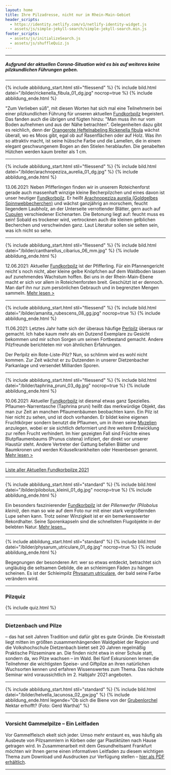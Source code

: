 ```yaml
---
layout: home
title: Ihre Pilzadresse, nicht nur im Rhein-Main-Gebiet
header_scripts:
  - https://identity.netlify.com/v1/netlify-identity-widget.js
  - assets/js/simple-jekyll-search/simple-jekyll-search.min.js
footer_scripts:
  - assets/js/initializeSearch.js
  - assets/js/shuffleQuiz.js
---
```

- - -

##### Aufgrund der aktuellen Corona-Situation wird es bis auf weiteres keine pilzkundlichen Führungen geben.

- - -

{% include abbildung_start.html stil="fliessend" %}
{% include bild.html datei="/bilder/rickenella_fibula_01_dg.jpg" nocrop=true %}
{% include abbildung_ende.html %}

"Zum Verlieben süß", mit diesen Worten hat sich mal eine Teilnehmerin bei einer pilzkundlichen Führung für unseren aktuellen [Fundkorbpilz](AA "Glossar-") begeistert. Das fanden auch die übrigen und fügten hinzu: "Man muss ihn nur vom Boden aufnehmen und aus der Nähe betrachten". Gelegenheiten dazu gibt es reichlich, denn der [Orangerote Heftelnabeling Rickenella fibula](https://fundkorb.de/pilze/rickenella-fibula) wächst überall, wo es Moos gibt, egal ob auf Rasenflächen oder auf Holz. Was ihn so attraktiv macht, ist seine hübsche Farbe und die Lamellen, die in einem elegant geschwungenem Bogen an den Stielen herablaufen. Die genabelten Hütchen werden kaum breiter als 1 cm. 

- - -

{% include abbildung_start.html stil="fliessend" %}
{% include bild.html datei="/bilder/arachnopeziza_aurelia_01_dg.jpg" %}
{% include abbildung_ende.html %}

13.06.2021: Neben Pfifferlingen finden wir in unserem Roteichenforst gerade auch massenhaft winzige kleine Becherpilzchen und eines davon ist unser heutiger [Fundkorbpilz](AA "Glossar-"). Er heißt [Arachnopeziza aurelia (Goldgelbes Spinnwebbecherchen)](/pilze/arachnopeziza-aurelia-goldgelbes-spinnwebbecherchen) und wächst ganzjährig an morschem, feucht liegendem Laubholz, an der Unterseite verrottender Blätter, gern auch auf [Cupulen](Cupulen "Glossar") verschiedener Eichenarten. Die Betonung liegt auf: feucht muss es sein! Sobald es trockener wird, vertrocknen auch die kleinen gelblichen Becherchen und verschwinden ganz. Laut Literatur sollen sie selten sein, was ich nicht so sehe.

<div style="clear:  both"></div>

- - -

{% include abbildung_start.html stil="fliessend" %}
{% include bild.html datei="/bilder/cantharellus_cibarius_06_mm.jpg" %}
{% include abbildung_ende.html %}

12.06.2021: Aktueller [Fundkorbpilz](AA "Glossar-") ist der Pfifferling. Für ein Pfannengericht reicht´s noch nicht, aber kleine gelbe Knöpfchen auf dem Waldboden lassen auf zunehmendes Wachstum hoffen. Bei uns in der Rhein-Main-Ebene macht er sich vor allem in Roteichenforsten breit. Geschützt ist er dennoch. Man darf ihn nur zum persönlichen Gebrauch und in begrenzten Mengen sammeln.
[Mehr lesen >](/pilze/cantharellus-cibarius-pfifferling)

<div style="clear:  both"></div>

- - -

{% include abbildung_start.html stil="fliessend" %}
{% include bild.html datei="/bilder/amanita_rubescens_08_gg.jpg" nocrop=true %}
{% include abbildung_ende.html %}

11.06.2021: Letztes Jahr hatte sich der überaus häufige [Perlpilz](/pilze/amanita-rubescens-perlpilz) überaus rar gemacht. Ich habe kaum mehr als ein Dutzend Exemplare zu Gesicht bekommen und mir schon Sorgen um seinen Fortbestand gemacht. Andere Pilzfreunde berichteten mir von ähnlichen Erfahrungen.

Der Perlpilz ein Rote-Liste-Pilz? Nun, so schlimm wird es wohl nicht kommen. Zur Zeit wächst er zu Dutzenden in unserer Dietzenbacher Parkanlage und versendet Milliarden Sporen.

<div style="clear:  both"></div>

- - -

{% include abbildung_start.html stil="fliessend" %}
{% include bild.html datei="/bilder/taphrina_pruni_03_dg.jpg" nocrop=true %}
{% include abbildung_ende.html %}

10.06.2021: Aktueller [Fundkorbpilz](AA "Glossar-") ist diesmal etwas ganz Spezielles. Pflaumen-Narrentasche (Taphrina pruni) heißt das merkwürdige Objekt, das man zur Zeit an manchen Pflaumenbäumen beobachten kann. Ein Pilz ist hier nicht zu sehen, und ist doch vorhanden. Er bildet keine eigenen Fruchtkörper sondern benutzt die Pflaumen, um in ihnen seine [Myzelien](Myzel "Glossar") anzulegen, wobei er sie sichtlich deformiert und ihre weitere Entwicklung zur reifen Frucht verhindert. Im hier gezeigten Fall sind Früchte eines Blutpflaumenbaums (Prunus cistena) infiziert, der direkt vor unserer Haustür steht. Andere Vertreter der Gattung befallen Blätter und Baumkronen und werden Kräuselkrankheiten oder Hexenbesen genannt.
[Mehr lesen >](/pilze/taphrina-pruni-pflaumen-narrentasche)

<div style="clear:  both"></div>

- - -

[Liste aller Aktuellen Fundkorbpilze 2021](/artikel/liste-aller-aktuellen-fundkorbpilze-2021.html)

- - -

{% include abbildung_start.html stil="standard" %}
{% include bild.html datei="/bilder/pilobolus_kleinii_01_dg.jpg" nocrop=true %}
{% include abbildung_ende.html %}

Ein besonders faszinierender [Fundkorbpilz](AA "Glossar-") ist der *Pillenwerfer (Pilobolus kleinii)*, den man so wie auf dem Foto nur mit einer stark vergrößernden Lupe sehen kann. Trotz seiner Winzigkeit ist er ein bemerkenswerter Rekordhalter. Seine Sporenkapseln sind die schnellsten Flugobjekte in der belebten Natur. [Mehr lesen...](/pilze/pilobolus-kleinii-pillenwerfer)

- - -

{% include abbildung_start.html stil="standard" %}
{% include bild.html datei="/bilder/physarum_utriculare_01_dg.jpg" nocrop=true %}
{% include abbildung_ende.html %}

Begegnungen der besonderen Art: wer so etwas entdeckt, betrachtet sich ungläubig die seltsamen Gebilde, die an schleimigen Fäden zu hängen scheinen. Es ist der Schleimpilz [Physarum utriculare](/pilze/physarum-utriculare-fadenfruchtschleimpilz), der bald seine Farbe verändern wird.

- - -

### Pilzquiz

{% include quiz.html %}

- - -

### Dietzenbach und Pilze

– das hat seit Jahren Tradition und dafür gibt es gute Gründe. Die Kreisstadt liegt mitten im größten zusammenhängenden Waldgebiet der Region und die Volkshochschule Dietzenbach bietet seit 20 Jahren regelmäßig Praktische Pilzseminare an. Die finden nicht etwa in einer Schule statt, sondern da, wo Pilze wachsen – im Wald. Bei fünf Exkursionen lernen die Teilnehmer die wichtigsten Speise- und Giftpilze an ihren natürlichen Wuchsorten kennen und erfahren Wissenswertes zum Thema. Das nächste Seminar wird voraussichtlich im 2. Halbjahr 2021 angeboten.

- - -

{% include abbildung_start.html stil="standard" %}
{% include bild.html datei="/bilder/helvella_lacunosa_02_gw.jpg" %}
{% include abbildung_ende.html legende="Ob sich die Biene von der <a href='/pilze/helvella-lacunosa-grubenlorchel'>Grubenlorchel</a> Nektar erhofft?  (Foto: Gerd Wartha)" %}

- - -

### Vorsicht Gammelpilze – Ein Leitfaden

Vor Gammelfleisch ekelt sich jeder. Umso mehr erstaunt es, was häufig als Ausbeute von Pilzsammlern in Körben oder gar Plastiktüten nach Hause getragen wird. In Zusammenarbeit mit dem Gesundheitsamt Frankfurt möchten wir Ihnen gerne einen informativen Leitfaden zu diesem wichtigen Thema zum Download und Ausdrucken zur Verfügung stellen – [hier als PDF erhältlich](/assets/docs/Fundkorb.de-Gammelpilze.pdf).

- - -